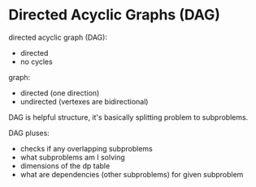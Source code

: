 # Directed Acyclic Graphs (DAG)

directed acyclic graph (DAG):
- directed
- no cycles

graph:
- directed (one direction)
- undirected (vertexes are bidirectional)

DAG is helpful structure, it's basically splitting problem to subproblems.

DAG pluses:
- checks if any overlapping subproblems
- what subproblems am I solving
- dimensions of the dp table
- what are dependencies (other subproblems) for given subproblem
